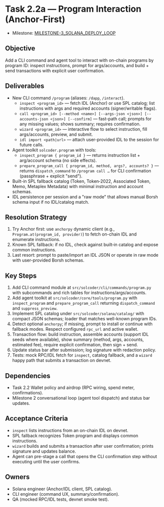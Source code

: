 # Task 2.2a — Program Interaction (Anchor‑First)

- Milestone: [MILESTONE-3_SOLANA_DEPLOY_LOOP](../milestones/MILESTONE-3_SOLANA_DEPLOY_LOOP.md)

## Objective
Add a CLI command and agent tool to interact with on-chain programs by program ID: inspect instructions, prompt for args/accounts, and build + send transactions with explicit user confirmation.

## Deliverables
- New CLI command `/program` (aliases: `/dapp`, `/interact`).
  - `inspect <program_id>` — fetch IDL (Anchor) or use SPL catalog; list instructions with args and required accounts (signer/writable flags).
  - `call <program_id> [--method <name>] [--args-json <json>] [--accounts-json <json>] [--confirm]` — fast-path call; prompts for any missing values; shows summary; requires confirmation.
  - `wizard <program_id>` — interactive flow to select instruction, fill args/accounts, preview, and submit.
  - `idl import <path|url>` — attach user-provided IDL to the session for future calls.
- Agent toolkit `solcoder.program` with tools:
  - `inspect_program { program_id }` — returns instruction list + arg/account schema (no side effects).
  - `prepare_program_call { program_id, method, args?, accounts? }` — returns `dispatch_command` to `/program call …` for CLI confirmation (passphrase + explicit "send").
- Built-in SPL fallback catalog (Token, Token‑2022, Associated Token, Memo, Metaplex Metadata) with minimal instruction and account schemas.
- IDL persistence per session and a "raw mode" that allows manual Borsh schema input if no IDL/catalog match.

## Resolution Strategy
1. Try Anchor first: use `anchorpy` dynamic client (e.g., `Program.at(program_id, provider)`) to fetch on-chain IDL and enumerate instructions.
2. Known SPL fallback: if no IDL, check against built‑in catalog and expose common instructions.
3. Last resort: prompt to paste/import an IDL JSON or operate in raw mode with user-provided Borsh schemas.

## Key Steps
1. Add CLI command module at `src/solcoder/cli/commands/program.py` with subcommands and rich tables for instructions/args/accounts.
2. Add agent toolkit at `src/solcoder/core/tools/program.py` with `inspect_program` and `prepare_program_call` returning `dispatch_command` and `suppress_preview`.
3. Implement SPL catalog under `src/solcoder/solana/catalog/` with compact JSON schemas; loader that matches well-known program IDs.
4. Detect optional `anchorpy`; if missing, prompt to install or continue with fallback modes. Respect configured `rpc_url` and active wallet.
5. Transaction flow: build instruction, assemble accounts (support IDL seeds where available), show summary (method, args, accounts, estimated fee), require explicit confirmation, then sign + send.
6. Update status bar after submission; log signature with redaction policy.
7. Tests: mock RPC/IDL fetch for `inspect`, catalog fallback, and a `wizard` happy path that submits a transaction on devnet.

## Dependencies
- Task 2.2 Wallet policy and airdrop (RPC wiring, spend meter, confirmations).
- Milestone 2 conversational loop (agent tool dispatch) and status bar updates.

## Acceptance Criteria
- `inspect` lists instructions from an on-chain IDL on devnet.
- SPL fallback recognizes Token program and displays common instructions.
- `wizard` builds and submits a transaction after user confirmation; prints signature and updates balance.
- Agent can pre-stage a call that opens the CLI confirmation step without executing until the user confirms.

## Owners
- Solana engineer (Anchor/IDL client, SPL catalog).
- CLI engineer (command UX, summary/confirmation).
- QA (mocked RPC/IDL tests, devnet smoke test).
